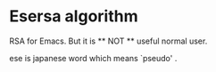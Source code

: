 Esersa algorithm 
=======================

RSA for Emacs. But it is ** NOT ** useful normal user.

ese is japanese word which means `pseudo' .


